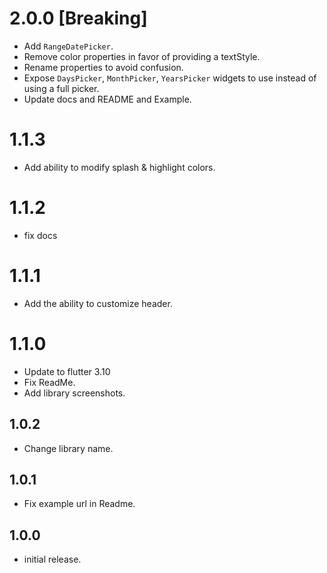 # 2.0.0 [Breaking]

- Add `RangeDatePicker`.
- Remove color properties in favor of providing a textStyle.
- Rename properties to avoid confusion.
- Expose `DaysPicker`, `MonthPicker`, `YearsPicker` widgets to use
  instead of using a full picker.
- Update docs and README and Example.

# 1.1.3

- Add ability to modify splash & highlight colors.

# 1.1.2

- fix docs

# 1.1.1

- Add the ability to customize header.

# 1.1.0

- Update to flutter 3.10
- Fix ReadMe.
- Add library screenshots.

## 1.0.2

- Change library name.

## 1.0.1

- Fix example url in Readme.

## 1.0.0

- initial release.

